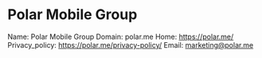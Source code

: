 
# Polar Mobile Group

Name: Polar Mobile Group
Domain: polar.me
Home: https://polar.me/
Privacy_policy: https://polar.me/privacy-policy/
Email: marketing@polar.me

